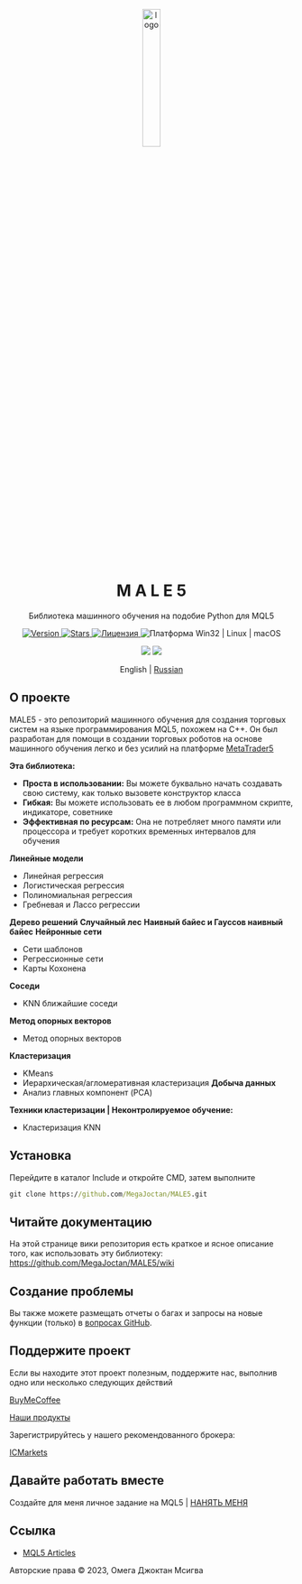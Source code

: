 <p align="center">
  <img width="25%" align="center" src="https://github.com/MegaJoctan/MALE5/assets/65341461/5a903238-921d-4f09-8e27-1847d4052af3" alt="logo">
</p>
<h1 align="center">
  M A L E 5
</h1>
<p align="center">
 Библиотека машинного обучения на подобие Python для MQL5
</p>

<p align="center">
  <a href="https://github.com/MegaJoctan/MALE5/releases" target="_blank">
    <img src="https://img.shields.io/github/v/release/MegaJoctan/MALE5?color=%2334D058&label=Версия" alt="Version">
  </a>

  <a href="https://github.com/MegaJoctan/MALE5/stargazers">
    <img src="https://img.shields.io/github/stars/MegaJoctan/MALE5?color=brightgreen&label=Звезды" alt="Stars"/>
  </a>

  <a href="https://github.com/MegaJoctan/MALE5/blob/main/LICENSE">
    <img src="https://img.shields.io/github/license/MegaJoctan/MALE5?color=blue" alt="Лицензия"/>
  </a>

  <a>
    <img src="https://img.shields.io/badge/Платформа-Win32%20|%20Linux%20|%20macOS-blue?color=blue" alt="Платформа Win32 | Linux | macOS"/>
  </a>

</p>

<p align="center">
  <a href="https://discord.gg/2qgcadfgrx" style="text-decoration:none">
    <img src="https://img.shields.io/badge/Discord-%237289DA?style=flat&logo=discord"/>
  </a>
  <a href="https://t.me/fxalgebra_discussion" style="text-decoration:none">
    <img src="https://img.shields.io/badge/Telegram-%232CA5E0?style=flat&logo=telegram"/>
  </a>
</p>

<p align="center">
English | <a href="docs/README_russian.md">Russian</a> 
</p>

## О проекте

MALE5 - это репозиторий машинного обучения для создания торговых систем на языке программирования MQL5, похожем на C++.
Он был разработан для помощи в создании торговых роботов на основе машинного обучения легко и без усилий на платформе [MetaTrader5](https://www.metatrader5.com/en/automated-trading/metaeditor)

**Эта библиотека:**

-   **Проста в использовании:** Вы можете буквально начать создавать свою систему, как только вызовете конструктор класса
-   **Гибкая:** Вы можете использовать ее в любом программном скрипте, индикаторе, советнике
-   **Эффективная по ресурсам:** Она не потребляет много памяти или процессора и требует коротких временных интервалов для обучения

**Линейные модели**

- Линейная регрессия
- Логистическая регрессия
- Полиномиальная регрессия
- Гребневая и Лассо регрессии

**Дерево решений**
**Случайный лес**
**Наивный байес и Гауссов наивный байес**
**Нейронные сети**

- Сети шаблонов
- Регрессионные сети
- Карты Кохонена

**Соседи**
- KNN ближайшие соседи

**Метод опорных векторов**
- Метод опорных векторов

**Кластеризация**
- KMeans 
- Иерархическая/агломеративная кластеризация
**Добыча данных**
- Анализ главных компонент (PCA)

**Техники кластеризации | Неконтролируемое обучение:**

-   Кластеризация KNN 

## Установка 

Перейдите в каталог Include и откройте CMD, затем выполните
``` cmd  
git clone https://github.com/MegaJoctan/MALE5.git
```

## Читайте документацию
На этой странице вики репозитория есть краткое и ясное описание того, как использовать эту библиотеку: https://github.com/MegaJoctan/MALE5/wiki

## Создание проблемы
Вы также можете размещать отчеты о багах и запросы на новые функции (только) в [вопросах GitHub](https://github.com/MegaJoctan/MALE5/issues).

## Поддержите проект
Если вы находите этот проект полезным, поддержите нас, выполнив одно или несколько следующих действий

[BuyMeCoffee](https://www.buymeacoffee.com/omegajoctan)

[Наши продукты](https://www.mql5.com/en/users/omegajoctan/seller)

Зарегистрируйтесь у нашего рекомендованного брокера:

[ICMarkets](https://icmarkets.com/?camp=74639)

## Давайте работать вместе
Создайте для меня личное задание на MQL5 | [НАНЯТЬ МЕНЯ](https://www.mql5.com/en/job/new?prefered=omegajoctan)

## Ссылка
* [MQL5 Articles](https://www.mql5.com/en/users/omegajoctan/publications)

Авторские права © 2023, Омега Джоктан Мсигва